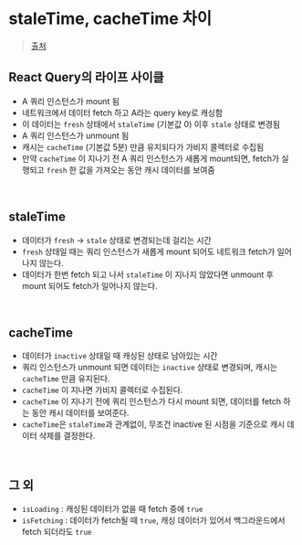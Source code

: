# staleTime, cacheTime 차이

> [출처](https://yrnana.dev/post/2021-04-10-react-query-staletime-cachetime/)

## React Query의 라이프 사이클

- A 쿼리 인스턴스가 mount 됨
- 네트워크에서 데이터 fetch 하고 A라는 query key로 캐싱함
- 이 데이터는 `fresh` 상태에서 `staleTime` (기본값 0) 이후 `stale` 상태로 변경됨
- A 쿼리 인스턴스가 unmount 됨
- 캐시는 `cacheTime` (기본값 5분) 만큼 유지되다가 가비지 콜렉터로 수집됨
- 만약 `cacheTime` 이 지나기 전 A 쿼리 인스턴스가 새롭게 mount되면, fetch가 실행되고 `fresh` 한 값을 가져오는 동안 캐시 데이터를 보여줌

<br />

## staleTime

- 데이터가 `fresh` -> `stale` 상태로 변경되는데 걸리는 시간
- `fresh` 상태일 때는 쿼리 인스턴스가 새롭게 mount 되어도 네트워크 fetch가 일어나지 않는다.
- 데이터가 한번 fetch 되고 나서 `staleTime` 이 지나지 않았다면 unmount 후 mount 되어도 fetch가 일어나지 않는다.

<br />

## cacheTime

- 데이터가 `inactive` 상태일 때 캐싱된 상태로 남아있는 시간
- 쿼리 인스턴스가 unmount 되면 데이터는 `inactive` 상태로 변경되며, 캐시는 `cacheTime` 만큼 유지된다.
- `cacheTime` 이 지나면 가비지 콜렉터로 수집된다.
- `cacheTime` 이 지나기 전에 쿼리 인스턴스가 다시 mount 되면, 데이터를 fetch 하는 동안 캐시 데이터를 보여준다.
- `cacheTime`은 `staleTime`과 관계없이, 무조건 inactive 된 시점을 기준으로 캐시 데이터 삭제를 결정한다.

<br/>

## 그 외

- `isLoading` : 캐싱된 데이터가 없을 때 fetch 중에 `true`
- `isFetching` : 데이터가 fetch될 때 `true`, 캐싱 데이터가 있어서 백그라운드에서 fetch 되더라도 `true`

